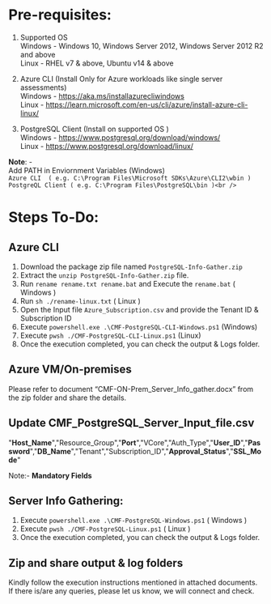 # Pre-requisites:
1. Supported OS <br />
   Windows - Windows 10, Windows Server 2012, Windows Server 2012 R2 and above <br />
   Linux -  RHEL v7 & above, Ubuntu v14 & above <br />

2. Azure CLI (Install Only for Azure workloads like single server assessments) <br />
   Windows - https://aka.ms/installazurecliwindows <br />
   Linux - https://learn.microsoft.com/en-us/cli/azure/install-azure-cli-linux/ <br />

3. PostgreSQL Client (Install on supported OS ) <br />
   Windows - https://www.postgresql.org/download/windows/ <br />
   Linux - https://www.postgresql.org/download/linux/ <br />

 **Note**: - <br />
Add PATH in Enviornment Variables (Windows)<br />
`Azure CLI  ( e.g. C:\Program Files\Microsoft SDKs\Azure\CLI2\wbin )`<br />
`PostgreQL Client ( e.g. C:\Program Files\PostgreSQL\bin )<br />`

# Steps To-Do:

## Azure CLI
1. Download the package zip file named `PostgreSQL-Info-Gather.zip`
2. Extract the `unzip PostgreSQL-Info-Gather.zip` file.
3. Run `rename rename.txt rename.bat` and Execute the `rename.bat` ( Windows ) 
4. Run `sh ./rename-linux.txt` ( Linux )
5. Open the Input file `Azure_Subscription.csv` and provide the Tenant ID & Subscription ID 
6. Execute `powershell.exe .\CMF-PostgreSQL-CLI-Windows.ps1` (Windows)
7. Execute `pwsh ./CMF-PostgreSQL-CLI-Linux.ps1` (Linux)
8. Once the execution completed, you can check the output & Logs folder.

## Azure VM/On-premises
 Please refer to document “CMF-ON-Prem_Server_Info_gather.docx” from the zip folder and share the details.

## Update CMF_PostgreSQL_Server_Input_file.csv 
 "**Host_Name**","Resource_Group","**Port**","VCore","Auth_Type","**User_ID**","**Password**","**DB_Name**","Tenant","Subscription_ID","**Approval_Status**","**SSL_Mode**"
 
 Note:- **Mandatory Fields**

## Server Info Gathering:
1. Execute `powershell.exe .\CMF-PostgreSQL-Windows.ps1` ( Windows )
2. Execute `pwsh ./CMF-PostgreSQL-Linux.ps1` ( Linux )
3. Once the execution completed, you can check the output & Logs folder.

## Zip and share output & log folders 

Kindly follow the execution instructions mentioned in attached documents. 
If there is/are any queries, please let us know, we will connect and check.
